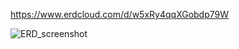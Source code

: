 https://www.erdcloud.com/d/w5xRy4qqXGobdp79W

![ERD_screenshot](https://user-images.githubusercontent.com/35959623/212526928-20f4ed6a-2512-4d02-a93f-191709eea293.PNG)
